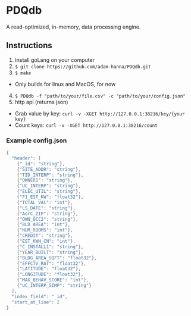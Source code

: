 # PDQdb

A read-optimized, in-memory, data processing engine.


## Instructions

1. Install goLang on your computer
2. `$ git clone https://github.com/adam-hanna/PDQdb.git`
3. `$ make`
  * Only builds for linux and MacOS, for now
4. `$ PDQdb -f "path/to/your/file.csv" -c "path/to/your/config.json"`
5. http api (returns json)
  * Grab value by key: `curl -v -XGET http://127.0.0.1:38216/key/{your key}`
  * Count keys: `curl -v -XGET http://127.0.0.1:38216/count`


### Example config.json
```go
{
  "header": [
    {"_id": "string"},
    {"SITE_ADDR": "string"},
    {"TID_INTERP": "string"},
    {"OWNER1": "string"},
    {"UC_INTERP": "string"},
    {"ELEC_UTIL": "string"},
    {"F1_EST_KW": "float32"},
    {"TOTAL_VAL": "int"},
    {"LS_DATE": "string"},
    {"AorC_ZIP": "string"},
    {"OWN_OCC2": "string"},
    {"BLD_AREA": "int"},
    {"NUM_ROOMS": "int"},
    {"CREDIT": "string"},
    {"EST_KWH_CN": "int"},
    {"C_INSTALL1": "string"},
    {"YEAR_BUILT": "string"},
    {"BLDG_AREA_SQFT": "float32"},
    {"EFFCTV_RAT": "float32"},
    {"LATITUDE": "float32"},
    {"LONGITUDE": "float32"},
    {"MAX_BEHAV_SCORE": "int"},
    {"UC_INTERP_SIMP": "string"}
  ],
  "index_field": "_id",
  "start_at_line": 2
}  
```